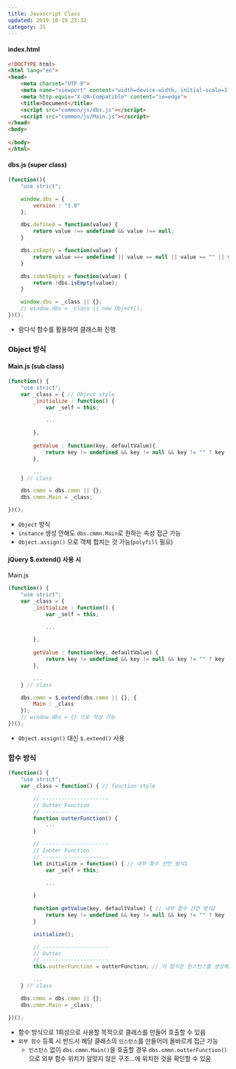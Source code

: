 ```yaml
---
title: Javascript Class
updated: 2019-10-19 23:32
category: JS
---
```


#### index.html
```html
<!DOCTYPE html>
<html lang="en">
<head>
    <meta charset="UTF-8">
    <meta name="viewport" content="width=device-width, initial-scale=1.0">
    <meta http-equiv="X-UA-Compatible" content="ie=edge">
    <title>Document</title>
    <script src="common/js/dbs.js"></script>
    <script src="common/js/Main.js"></script>
</head>
<body>
    
</body>
</html>
```

#### dbs.js (super class)
```javascript
(function(){
    "use strict";

    window.dbs = {
        version : "1.0"
    };

    dbs.defined = function(value) {
        return value !== undefined && value !== null;
    }

    dbs.isEmpty = function(value) {
		return value === undefined || value == null || value == "" || $.isEmptyObject(value);
	}

	dbs.isNotEmpty = function(value) {
		return !dbs.isEmpty(value);
	}

    window.dbs = _class || {};
    // window.dbs = _class || new Object();
})();
```
- 람다식 함수를 활용하여 클래스화 진행


### Object 방식
#### Main.js (sub class)
```javascript
(function() {
    "use strict";
    var _class = { // Object style
        _initialize : function() {
            var _self = this;

            ...

        },
        
        getValue : function(key, defaultValue){
            return key != undefined && key != null && key != "" ? key : defaultValue;
        },

        ...
    } // class

    dbs.cmmn = dbs.cmmn || {};
    dbs.cmmn.Main = _class;

})();
```
- `Object` 방식
- `instance` 생성 안해도 `dbs.cmmn.Main`로 원하는 속성 접근 가능
- `Object.assign()` 으로 객체 합치는 것 가능(`polyfill` 필요)

#### jQuery $.extend() 사용 시 
Main.js
```javascript
(function() {
    "use strict";
    var _class = {
        _initialize : function() {
            var _self = this;

            ...

        },
        
        getValue : function(key, defaultValue) {
            return key != undefined && key != null && key != "" ? key : defaultValue;
        },

        ...
    } // class

    dbs.cmmn = $.extend(dbs.cmmn || {}, {
        Main : _class
    });
    // window.dbs = {} 으로 작성 가능
})();
```
- `Object.assign()` 대신 `$.extend()` 사용

### 함수 방식
```javascript
(function() {
    "use strict";
    var _class = function() { // function style

        // ---------------------
        // Outter Function
        // ---------------------
        function outterFunction() {
            ...
        }

        // ---------------------
        // Innter Function
        // ---------------------
        let initialize = function() { // 내부 함수 선언 방식1
            var _self = this;

            ...

        }
        
        function getValue(key, defaultValue) { // 내부 함수 선언 방식2
            return key != undefined && key != null && key != "" ? key : defaultValue;
        }

        initialize();

        // ---------------------
        // Outter
        // ---------------------
        this.outterFunction = outterFunction; // 이 방식은 인스턴스를 생성해야 유효한 위치에 등록됨

        ...
    } // class

    dbs.cmmn = dbs.cmmn || {};
    dbs.cmmn.Main = _class;

})();
```
- 함수 방식으로 1회성으로 사용할 목적으로 클래스를 만들어 호출할 수 있음
- `외부 함수` 등록 시 반드시 해당 클래스의 `인스턴스`를 만들어야 올바르게 접근 가능
    - `인스턴스` 없이 `dbs.cmmn.Main()`을 호출할 경우 `dbs.cmmn.outterFunction()` 으로 외부 함수 위치가 알맞지 않은 구조...에 위치한 것을 확인할 수 있음